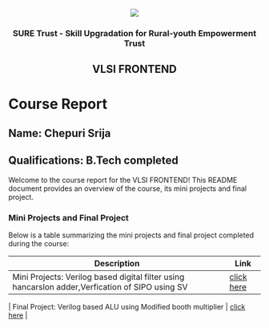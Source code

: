 <!-- PROJECT LOGO -->
<br />

<div align="center">
   <img src='https://user-images.githubusercontent.com/73131499/166115643-d3187f47-d38f-41b2-ae42-5ecbbc60de14.png' />


<h3 align="center">SURE Trust - Skill Upgradation for Rural-youth Empowerment Trust</h3>
  <h2>VLSI FRONTEND</h2>
</div>

# Course Report

## Name: Chepuri Srija

## Qualifications: B.Tech completed

Welcome to the course report for the VLSI FRONTEND! This README document provides an overview of the course, its mini projects and final project.

### Mini Projects and Final Project

Below is a table summarizing the mini projects and final project completed during the course:

| Description                               | Link                                    |
|-------------------------------------------|-----------------------------------------|
| Mini Projects: Verilog based digital filter using hancarslon adder,Verfication of SIPO using SV|[click here](https://github.com/sure-trust/G15-VLSI_Frontend/tree/main/Mini%20Projects/Srija)                         |

| Final Project: Verilog based ALU using Modified booth multiplier     | [click here](https://github.com/sure-trust/G15-VLSI_Frontend/tree/main/Final%20Capstone%20Project/Srija)                         |
